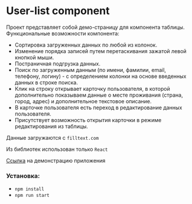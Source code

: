 # User-list component

Проект представляет собой демо-страницу для компонента таблицы. Функциональные возможности компонента:
- Сортировка загруженных данных по любой из колонок.
- Изменение порядка записей путем перетаскивания зажатой левой кнопкой мыши.
- Постраничная подгрузка данных.
- Поиск по загруженным данным (по имени, фамилии, email, телефону, логину) - с определением колонки на основе введенных данных в строке поиска.
- Клик на строку открывает карточку пользователя, в которой дополнительно показываем данные о месте проживания (страна, город, адрес) и дополнительное текстовое описание.
- В карточке пользователя есть переход в редактирование данных пользователя.
- Присутствует возможность открытия карточки в режиме редактирования из таблицы.

Данные загружаются с `filltext.com`

Из библиотек использован только `React`

[Ссылка](https://transcendent-centaur-2ea404.netlify.app/) на демонстрацию приложения

### Установка:
 - `npm install`
 - `npm run start`
 

